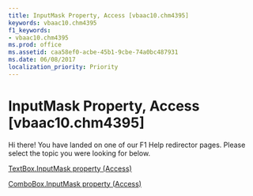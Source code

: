 ```yaml
---
title: InputMask Property, Access [vbaac10.chm4395]
keywords: vbaac10.chm4395
f1_keywords:
- vbaac10.chm4395
ms.prod: office
ms.assetid: caa58ef0-acbe-45b1-9cbe-74a0bc487931
ms.date: 06/08/2017
localization_priority: Priority
---
```



# InputMask Property, Access [vbaac10.chm4395]

Hi there! You have landed on one of our F1 Help redirector pages. Please select the topic you were looking for below.

[TextBox.InputMask property (Access)](http://msdn.microsoft.com/library/a705c2a4-ff2f-74d1-4a7c-1eade3b00ae8%28Office.15%29.aspx)

[ComboBox.InputMask property (Access)](http://msdn.microsoft.com/library/da40a7cb-d962-dcb7-e536-c90c2753aaed%28Office.15%29.aspx)


